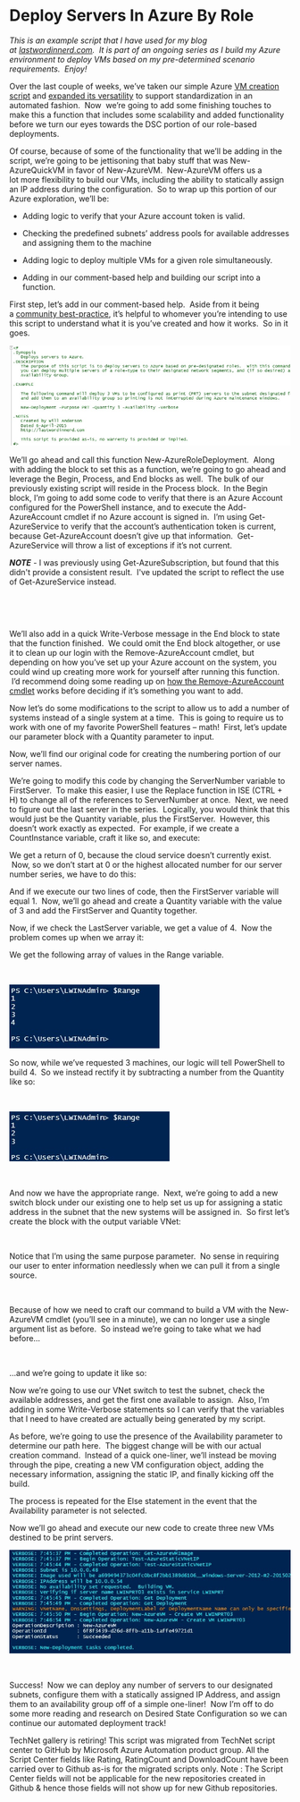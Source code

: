 ﻿Deploy Servers In Azure By Role
===============================

            

*This is an example script that I have used for my blog at [lastwordinnerd.com](http://lastwordinnerd.com/blog/).  It is part of an ongoing series as I build my Azure environment to deploy VMs based on my pre-determined
 scenario requirements.  Enjoy!*


Over the last couple of weeks, we’ve taken our simple Azure [VM creation script](http://lastwordinnerd.com/2015/03/25/powershell-automating-server-builds-in-azure-pt-1-basic-builds/) and [expanded its versatility](http://lastwordinnerd.com/2015/04/01/powershell-automating-server-builds-in-azure-pt-2-rolling-servers-based-on-role/) to support standardization in an automated fashion.  Now  we’re going to add some finishing touches to make this a function that includes some scalability and added functionality before we turn our eyes towards
 the DSC portion of our role-based deployments.


Of course, because of some of the functionality that we’ll be adding in the script, we’re going to be jettisoning that baby stuff that was New-AzureQuickVM in favor of New-AzureVM.  New-AzureVM offers us a lot more flexibility to build
 our VMs, including the ability to statically assign an IP address during the configuration.  So to wrap up this portion of our Azure exploration, we’ll be:


  *  Adding logic to verify that your Azure account token is valid. 
  *  Checking the predefined subnets’ address pools for available addresses and assigning them to the machine

  *  Adding logic to deploy multiple VMs for a given role simultaneously. 
  *  Adding in our comment-based help and building our script into a function. 

First step, let’s add in our comment-based help.  Aside from it being a [community best-practice](https://www.penflip.com/powershellorg/the-community-book-of-powershell-practices/blob/master/doc-01-write-comment-based-help.txt),
 it’s helpful to whomever you’re intending to use this script to understand what it is you’ve created and how it works.  So in it goes.


![Image](https://github.com/azureautomation/deploy-servers-in-azure-by-role/raw/master/AzurePt3-1.jpg)


We’ll go ahead and call this function New-AzureRoleDeployment.  Along with adding the block to set this as a function, we’re going to go ahead and leverage the Begin, Process, and End blocks as well.  The bulk of our previously existing
 script will reside in the Process block.  In the Begin block, I’m going to add some code to verify that there is an Azure Account configured for the PowerShell instance, and to execute the Add-AzureAccount cmdlet if no Azure account is signed in.
  I’m using Get-AzureService to verify that the account’s authentication token is current, because Get-AzureAccount doesn’t give up that information.  Get-AzureService will throw a list of exceptions if it’s not current.


***NOTE*** - I was previously using Get-AzureSubscription, but found that this didn't provide a consistent result.  I've updated the script to reflect the use of Get-AzureService instead.


 

 

We’ll also add in a quick Write-Verbose message in the End block to state that the function finished.  We could omit the End block altogether, or use it to clean up our login with the Remove-AzureAccount cmdlet,
 but depending on how you’ve set up your Azure account on the system, you could wind up creating more work for yourself after running this function.  I’d recommend doing some reading up on [how the Remove-AzureAccount cmdlet](https://msdn.microsoft.com/en-us/library/dn722529.aspx) works before deciding if it’s something you want to add.


Now let’s do some modifications to the script to allow us to add a number of systems instead of a single system at a time.  This is going to require us to work with one of my favorite PowerShell features –
 math!  First, let’s update our parameter block with a Quantity parameter to input.



Now, we’ll find our original code for creating the numbering portion of our server names.



We’re going to modify this code by changing the ServerNumber variable to FirstServer.  To make this easier, I use the Replace function in ISE (CTRL + H) to change all of the references to ServerNumber at once.  Next,
 we need to figure out the last server in the series.  Logically, you would think that this would just be the Quantity variable, plus the FirstServer.  However, this doesn’t work exactly as expected.  For example, if we create a CountInstance
 variable, craft it like so, and execute:



We get a return of 0, because the cloud service doesn’t currently exist.  Now, so we don’t start at 0 or the highest allocated number for our server number series, we have to do this:



And if we execute our two lines of code, then the FirstServer variable will equal 1.  Now, we’ll go ahead and create a Quantity variable with the value of 3 and add the FirstServer and Quantity together.



Now, if we check the LastServer variable, we get a value of 4.  Now the problem comes up when we array it:



We get the following array of values in the Range variable.


 


![Image](https://github.com/azureautomation/deploy-servers-in-azure-by-role/raw/master/AzurePt3-4.jpg)


So now, while we’ve requested 3 machines, our logic will tell PowerShell to build 4.  So we instead rectify it by subtracting a number from the Quantity like so:


 

![Image](https://github.com/azureautomation/deploy-servers-in-azure-by-role/raw/master/AzurePt3-5.jpg)

 


And now we have the appropriate range.  Next, we’re going to add a new switch block under our existing one to help set us up for assigning a static address in the subnet that the new systems will be assigned in.  So first let’s create
 the block with the output variable VNet:


 

Notice that I’m using the same purpose parameter.  No sense in requiring our user to enter information needlessly when we can pull it from a single source.

 


Because of how we need to craft our command to build a VM with the New-AzureVM cmdlet (you’ll see in a minute), we can no longer use a single argument list as before.  So instead we’re going to take what we had before…


 

…and we’re going to update it like so:


Now we’re going to use our VNet switch to test the subnet, check the available addresses, and get the first one available to assign.  Also, I’m adding in some Write-Verbose statements so I can verify that the variables
 that I need to have created are actually being generated by my script.



As before, we’re going to use the presence of the Availability parameter to determine our path here.  The biggest change will be with our actual creation command.  Instead of a quick one-liner, we’ll instead
 be moving through the pipe, creating a new VM configuration object, adding the necessary information, assigning the static IP, and finally kicking off the build.



The process is repeated for the Else statement in the event that the Availability parameter is not selected.



Now we’ll go ahead and execute our new code to create three new VMs destined to be print servers.



![Image](https://github.com/azureautomation/deploy-servers-in-azure-by-role/raw/master/AzurePt3-6.jpg)


 


Success!  Now we can deploy any number of servers to our designated subnets, configure them with a statically assigned IP Address, and assign them to an availability group off of a simple one-liner!  Now I’m off to do some more reading and
 research on Desired State Configuration so we can continue our automated deployment track!


        
    
TechNet gallery is retiring! This script was migrated from TechNet script center to GitHub by Microsoft Azure Automation product group. All the Script Center fields like Rating, RatingCount and DownloadCount have been carried over to Github as-is for the migrated scripts only. Note : The Script Center fields will not be applicable for the new repositories created in Github & hence those fields will not show up for new Github repositories.
